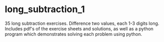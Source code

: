 # long_subtraction_1
35 long subtraction exercises. Difference two values, each 1-3 digits long. Includes pdf's of the exercise sheets and solutions, as well as a python program which demonstrates solving each problem using python. 
